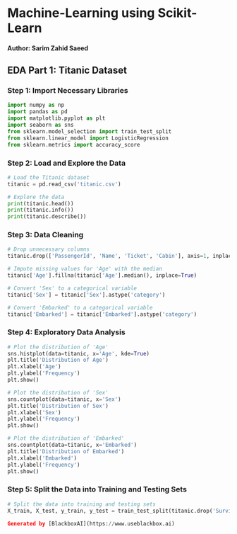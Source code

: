 # Machine-Learning using Scikit-Learn
#### Author: Sarim Zahid Saeed

## EDA Part 1: Titanic Dataset

### Step 1: Import Necessary Libraries

```python
import numpy as np
import pandas as pd
import matplotlib.pyplot as plt
import seaborn as sns
from sklearn.model_selection import train_test_split
from sklearn.linear_model import LogisticRegression
from sklearn.metrics import accuracy_score
```

### Step 2: Load and Explore the Data

```python
# Load the Titanic dataset
titanic = pd.read_csv('titanic.csv')

# Explore the data
print(titanic.head())
print(titanic.info())
print(titanic.describe())
```

### Step 3: Data Cleaning

```python
# Drop unnecessary columns
titanic.drop(['PassengerId', 'Name', 'Ticket', 'Cabin'], axis=1, inplace=True)

# Impute missing values for 'Age' with the median
titanic['Age'].fillna(titanic['Age'].median(), inplace=True)

# Convert 'Sex' to a categorical variable
titanic['Sex'] = titanic['Sex'].astype('category')

# Convert 'Embarked' to a categorical variable
titanic['Embarked'] = titanic['Embarked'].astype('category')
```

### Step 4: Exploratory Data Analysis

```python
# Plot the distribution of 'Age'
sns.histplot(data=titanic, x='Age', kde=True)
plt.title('Distribution of Age')
plt.xlabel('Age')
plt.ylabel('Frequency')
plt.show()

# Plot the distribution of 'Sex'
sns.countplot(data=titanic, x='Sex')
plt.title('Distribution of Sex')
plt.xlabel('Sex')
plt.ylabel('Frequency')
plt.show()

# Plot the distribution of 'Embarked'
sns.countplot(data=titanic, x='Embarked')
plt.title('Distribution of Embarked')
plt.xlabel('Embarked')
plt.ylabel('Frequency')
plt.show()
```

### Step 5: Split the Data into Training and Testing Sets

```python
# Split the data into training and testing sets
X_train, X_test, y_train, y_test = train_test_split(titanic.drop('Survived

Generated by [BlackboxAI](https://www.useblackbox.ai)